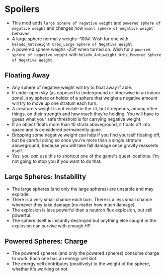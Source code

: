 # Spoilers

- This mod adds `large sphere of negative weight` and `powered sphere of negative weight` and changes how `small sphere of negative weight` behaves.
- A large sphere normally weighs -100#. Wish for one with `helado_Antiweight Orbs_Large Sphere of Negative Weight`.
- A powered sphere weighs -25# when turned on. Wish for a `powered sphere of negative weight` with `helado_Antiweight Orbs_Powered Sphere of Negative Weight`.

## Floating Away

- Any sphere of negative weight will try to float away if able.
- If under open sky (as opposed to underground or otherwise in an indoor zone), any sphere or holder of a sphere that weighs a negative amount will try to move up one stratum each turn.
- A creature's weight is not visible in the UI, but it depends, among other things, on their strength and how much they're holding. You will have to guess what your safe threshold is for carrying negative weight.
- If an object floats more than 10 strata aboveground, it floats off into space and is considered permanently gone.
- Dropping some negative weight can help if you find yourself floating off, but be careful doing so once you're more than a single stratum aboveground, because you will take fall damage once gravity reasserts itself.
- Yes, you *can* use this to shortcut one of the game's quest locations. I'm not going to stop you if you want to do that.

## Large Spheres: Instability

- The large spheres (and only the large spheres) are unstable and may explode.
- There is a very small chance each turn. There is a less small chance whenever they take damage (no matter how much damage).
- The explosion is less powerful than a neutron flux explosion, but still powerful.
- The sphere itself is instantly destroyed but anything else caught in the explosion can survive with enough HP.

## Powered Spheres: Charge

- The powered spheres (and only the powered spheres) consume charge to work. Each one has an energy cell slot.
- The energy cell contributes (positively) to the weight of the sphere, whether it's working or not.

